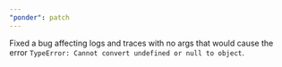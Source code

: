 ```yaml
---
"ponder": patch
---
```


Fixed a bug affecting logs and traces with no args that would cause the error `TypeError: Cannot convert undefined or null to object`.

